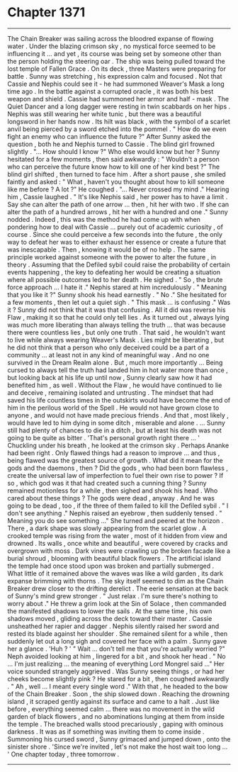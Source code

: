 
# Chapter 1371


---

The Chain Breaker was sailing across the bloodred expanse of flowing water . Under the blazing crimson sky , no mystical force seemed to be influencing it ... and yet , its course was being set by someone other than the person holding the steering oar .
The ship was being pulled toward the lost temple of Fallen Grace .
On its deck , three Masters were preparing for battle .
Sunny was stretching , his expression calm and focused . Not that Cassie and Nephis could see it - he had summoned Weaver's Mask a long time ago . In the battle against a corrupted oracle , it was both his best weapon and shield .
Cassie had summoned her armor and half - mask . The Quiet Dancer and a long dagger were resting in twin scabbards on her hips . Nephis was still wearing her white tunic , but there was a beautiful longsword in her hands now . Its hilt was black , with the symbol of a scarlet anvil being pierced by a sword etched into the pommel .
" How do we even fight an enemy who can influence the future ?"
After Sunny asked the question , both he and Nephis turned to Cassie .
The blind girl frowned slightly .
"... How should I know ?"
Who else would know but her ?
Sunny hesitated for a few moments , then said awkwardly :
" Wouldn't a person who can perceive the future know how to kill one of her kind best ?"
The blind girl shifted , then turned to face him . After a short pause , she smiled faintly and asked :
" What , haven't you thought about how to kill someone like me before ? A lot ?"
He coughed .
"... Never crossed my mind ."
Hearing him , Cassie laughed .
" It's like Nephis said , her power has to have a limit . Say she can alter the path of one arrow ... then , hit her with two . If she can alter the path of a hundred arrows , hit her with a hundred and one ."
Sunny nodded . Indeed , this was the method he had come up with when pondering how to deal with Cassie ... purely out of academic curiosity , of course . Since she could perceive a few seconds into the future , the only way to defeat her was to either exhaust her essence or create a future that was inescapable . Then , knowing it would be of no help .
The same principle worked against someone with the power to alter the future , in theory . Assuming that the Defiled sybil could raise the probability of certain events happening , the key to defeating her would be creating a situation where all possible outcomes led to her death .
He sighed .
" So , the brute force approach ... I hate it ."
Nephis stared at him incredulously .
" Meaning that you like it ?"
Sunny shook his head earnestly .
" No ."
She hesitated for a few moments , then let out a quiet sigh .
" This mask ... is confusing ."
Was it ? Sunny did not think that it was that confusing . All it did was reverse his Flaw , making it so that he could only tell lies . As it turned out , always lying was much more liberating than always telling the truth ... that was because there were countless lies , but only one truth .
That said , he wouldn't want to live while always wearing Weaver's Mask . Lies might be liberating , but he did not think that a person who only deceived could be a part of a community ... at least not in any kind of meaningful way .
And no one survived in the Dream Realm alone . But , much more importantly ...
Being cursed to always tell the truth had landed him in hot water more than once , but looking back at his life up until now , Sunny clearly saw how it had benefited him , as well . Without the Flaw , he would have continued to lie and deceive , remaining isolated and untrusting . The mindset that had saved his life countless times in the outskirts would have become the end of him in the perilous world of the Spell .
He would not have grown close to anyone , and would not have made precious friends . And that , most likely , would have led to him dying in some ditch , miserable and alone .
... Sunny still had plenty of chances to die in a ditch , but at least his death was not going to be quite as bitter .
'That's personal growth right there ... '
Chuckling under his breath , he looked at the crimson sky .
Perhaps Ananke had been right . Only flawed things had a reason to improve ... and thus , being flawed was the greatest source of growth .
What did it mean for the gods and the daemons , then ?
Did the gods , who had been born flawless , create the universal law of imperfection to fuel their own rise to power ? If so , which god was it that had created such a cunning thing ?
Sunny remained motionless for a while , then sighed and shook his head .
Who cared about these things ? The gods were dead , anyway . And he was going to be dead , too , if the three of them failed to kill the Defiled sybil .
" I don't see anything ."
Nephis raised an eyebrow , then suddenly tensed .
" Meaning you do see something ..."
She turned and peered at the horizon .
There , a dark shape was slowly appearing from the scarlet glow .
A crooked temple was rising from the water , most of it hidden from view and drowned . Its walls , once white and beautiful , were covered by cracks and overgrown with moss . Dark vines were crawling up the broken facade like a burial shroud , blooming with beautiful black flowers .
The artificial island the temple had once stood upon was broken and partially submerged . What little of it remained above the waves was like a wild garden , its dark expanse brimming with thorns .
The sky itself seemed to dim as the Chain Breaker drew closer to the drifting derelict . The eerie sensation at the back of Sunny's mind grew stronger .
" Just relax . I'm sure there's nothing to worry about ."
He threw a grim look at the Sin of Solace , then commanded the manifested shadows to lower the sails . At the same time , his own shadows moved , gliding across the deck toward their master .
Cassie unsheathed her rapier and dagger . Nephis silently raised her sword and rested its blade against her shoulder .
She remained silent for a while , then suddenly let out a long sigh and covered her face with a palm .
Sunny gave her a glance .
'Huh ? '
" Wait ... don't tell me that you're actually worried ?"
Neph avoided looking at him , lingered for a bit , and shook her head .
" No ... I'm just realizing ... the meaning of everything Lord Mongrel said ..."
Her voice sounded strangely aggrieved .
Was Sunny seeing things , or had her cheeks become slightly pink ?
He stared for a bit , then coughed awkwardly .
" Ah , well ... I meant every single word ."
With that , he headed to the bow of the Chain Breaker .
Soon , the ship slowed down . Reaching the drowning island , it scraped gently against its surface and came to a halt . Just like before , everything seemed calm ... there was no movement in the wild garden of black flowers , and no abominations lunging at them from inside the temple .
The breached walls stood precariously , gaping with ominous darkness .
It was as if something was inviting them to come inside .
Summoning his cursed sword , Sunny grimaced and jumped down , onto the sinister shore .
'Since we're invited , let's not make the host wait too long ... '
One chapter today , three tomorrow .

---

